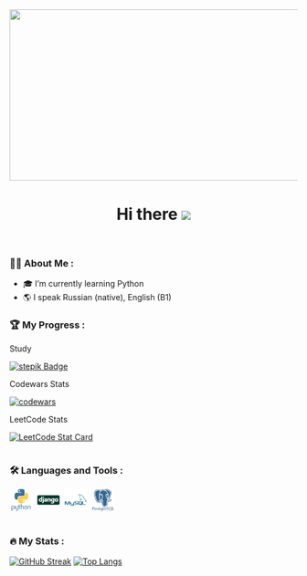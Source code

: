
<div align="center">
  <img src="https://media.giphy.com/media/dWesBcTLavkZuG35MI/giphy.gif" width="600" height="300"/>
</div>

<h1 align="center">
  Hi there 
  <img src="https://media.giphy.com/media/hvRJCLFzcasrR4ia7z/giphy.gif" width="30px"/>
</h1>

<div id="badges" align="center">
  <img src="https://badges.pufler.dev/visits/aloshabest/aloshabest" alt=""/>
</div>

### :man_technologist: About Me : 
- :mortar_board: I’m currently learning Python
- :earth_americas: I speak Russian (native), English (B1)

### :trophy: My Progress : 

Study

<div id="badges">
  <a href="https://stepik.org/users/207404328">
    <img src="https://img.shields.io/badge/stepik-black?style=for-the-badge&logo=stepik&logoColor=white" alt="stepik Badge"/>
  </a>
</div>



Codewars Stats

[![codewars](https://www.codewars.com/users/aloshabest/badges/large)](https://www.codewars.com/users/aloshabest)


LeetCode Stats

<a href="https://github.com/KnlnKS/leetcode-stats">
  <img alt="LeetCode Stat Card" src="https://apu5rh8gxk.execute-api.us-east-1.amazonaws.com/default/leetcode-stats?username=aloshabest" width="400"/>
</a>


<h1>
  <width="30px"/>
</h1>

### :hammer_and_wrench: Languages and Tools :
<div>
  <img src="https://github.com/devicons/devicon/blob/master/icons/python/python-original-wordmark.svg" title="Python" alt="Python" width="40" height="40"/>&nbsp;
  <img src="https://github.com/devicons/devicon/blob/master/icons/django/django-original.svg" title="Django" alt="Django" width="40" height="40"/>&nbsp;
  <img src="https://github.com/devicons/devicon/blob/master/icons/mysql/mysql-plain-wordmark.svg" title="mysql" alt="mysql" width="40" height="40"/>&nbsp;
  <img src="https://github.com/devicons/devicon/blob/master/icons/postgresql/postgresql-plain-wordmark.svg" title="postgresql" alt="postgresql" width="40" height="40"/>&nbsp;
</div>

<h1>
  <width="30px"/>
</h1>

### :fire: My Stats :

[![GitHub Streak](http://github-readme-streak-stats.herokuapp.com?user=aloshabest&theme=dark&background=000000)](https://git.io/streak-stats)
[![Top Langs](https://github-readme-stats.vercel.app/api/top-langs/?username=aloshabest&layout=compact&theme=vision-friendly-dark)](https://github.com/anuraghazra/github-readme-stats)



